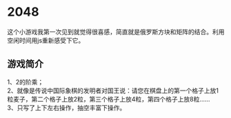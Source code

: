 # 2048
这个小游戏我第一次见到就觉得很喜感，简直就是俄罗斯方块和矩阵的结合。利用空闲时间用js重新感受下它。
## 游戏简介
1、2的阶乘；<br>
2、就像是传说中国际象棋的发明者对国王说：请您在棋盘上的第一个格子上放1粒麦子，第二个格子上放2粒，第三个格子上放4粒，第四个格子上放8粒……<br>
3、只写了上下左右操作，抽空丰富下操作。
